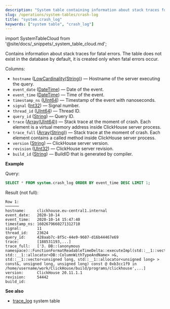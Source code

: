 ```yaml
---
description: "System table containing information about stack traces for fatal errors."
slug: /operations/system-tables/crash-log
title: "system.crash_log"
keywords: ["system table", "crash_log"]
---
```

import SystemTableCloud from '@site/docs/_snippets/_system_table_cloud.md';

<SystemTableCloud/>

Contains information about stack traces for fatal errors. The table does not exist in the database by default, it is created only when fatal errors occur.

Columns:

- `hostname` ([LowCardinality(String)](../../sql-reference/data-types/string.md)) — Hostname of the server executing the query.
- `event_date` ([DateTime](../../sql-reference/data-types/datetime.md)) — Date of the event.
- `event_time` ([DateTime](../../sql-reference/data-types/datetime.md)) — Time of the event.
- `timestamp_ns` ([UInt64](../../sql-reference/data-types/int-uint.md)) — Timestamp of the event with nanoseconds.
- `signal` ([Int32](../../sql-reference/data-types/int-uint.md)) — Signal number.
- `thread_id` ([UInt64](../../sql-reference/data-types/int-uint.md)) — Thread ID.
- `query_id` ([String](../../sql-reference/data-types/string.md)) — Query ID.
- `trace` ([Array](../../sql-reference/data-types/array.md)([UInt64](../../sql-reference/data-types/int-uint.md))) — Stack trace at the moment of crash. Each element is a virtual memory address inside ClickHouse server process.
- `trace_full` ([Array](../../sql-reference/data-types/array.md)([String](../../sql-reference/data-types/string.md))) — Stack trace at the moment of crash. Each element contains a called method inside ClickHouse server process.
- `version` ([String](../../sql-reference/data-types/string.md)) — ClickHouse server version.
- `revision` ([UInt32](../../sql-reference/data-types/int-uint.md)) — ClickHouse server revision.
- `build_id` ([String](../../sql-reference/data-types/string.md)) — BuildID that is generated by compiler.

**Example**

Query:

``` sql
SELECT * FROM system.crash_log ORDER BY event_time DESC LIMIT 1;
```

Result (not full):

``` text
Row 1:
──────
hostname:     clickhouse.eu-central1.internal
event_date:   2020-10-14
event_time:   2020-10-14 15:47:40
timestamp_ns: 1602679660271312710
signal:       11
thread_id:    23624
query_id:     428aab7c-8f5c-44e9-9607-d16b44467e69
trace:        [188531193,...]
trace_full:   ['3. DB::(anonymous namespace)::FunctionFormatReadableTimeDelta::executeImpl(std::__1::vector<DB::ColumnWithTypeAndName, std::__1::allocator<DB::ColumnWithTypeAndName> >&, std::__1::vector<unsigned long, std::__1::allocator<unsigned long> > const&, unsigned long, unsigned long) const @ 0xb3cc1f9 in /home/username/work/ClickHouse/build/programs/clickhouse',...]
version:      ClickHouse 20.11.1.1
revision:     54442
build_id:
```

**See also**
- [trace_log](../../operations/system-tables/trace_log.md) system table
